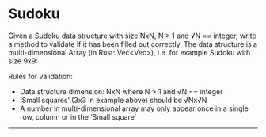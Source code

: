 # Sudoku

Given a Sudoku data structure with size NxN, N > 1 and √N == integer, write a method to validate if it has been filled out correctly.
The data structure is a multi-dimensional Array (in Rust: Vec<Vec<int>>), i.e. for example Sudoku with size 9x9:

Rules for validation:
-	Data structure dimension: NxN where N > 1 and √N == integer
-	‘Small squares’ (3x3 in example above) should be √Nx√N
-	A number in multi-dimensional array may only appear once in a single row, column or in the ‘Small square’

<hr />